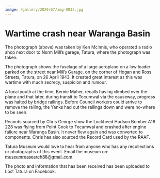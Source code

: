 ```yaml
---
image: /gallery/2020/07/img-0012.jpg
---
```

# Wartime crash near Waranga Basin

The photograph (above) was taken by Ken McInnis, who operated a radio shop next door to Norm Mill’s garage, Tatura, where the photograph was taken.

The photograph shows the fuselage of a large aeroplane on a low loader parked on the street near Mill’s Garage, on the corner of Hogan and Ross Streets, Tatura, on 26 April 1943. It created great interest as this was wartime with much secrecy, suspicion and rumour.

A local youth at the time, Bernie Maher, recalls having climbed over the plane and that later, during transit to Tocumwal via the causeway, progress was halted by bridge railings. Before Council workers could arrive to remove the railing, the Yanks had cut the railings down and were no-where to be seen.

Records sourced by Chris George show the Lockheed Hudson Bomber A16 228 was flying from Point Cook to Tocumwal and crashed after engine failure near Waranga Basin. It never flew again and was converted to components. Chris has also sourced the Record Card used by the RAAF.

Tatura Museum would love to hear from anyone who has any recollections or photographs of this event. Email the museum on: museumreasearch88@gmail.com.

The photo and information that has been received has been uploaded to Lost Tatura on Facebook.
